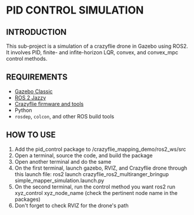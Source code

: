 # PID CONTROL SIMULATION

## INTRODUCTION
This sub-project is a simulation of a crazyflie drone in Gazebo using ROS2. It involves PID, finite- and infite-horizon LQR, convex, and convex_mpc control methods. 

## REQUIREMENTS
- [Gazebo Classic](https://classic.gazebosim.org/tutorials?tut=install_ubuntu)
- [ROS 2 Jazzy](https://docs.ros.org/en/jazzy/Installation.html)
- [Crazyflie firmware and tools](https://www.bitcraze.io/2024/09/crazyflies-adventures-with-ros-2-and-gazebo/)
- Python
- `rosdep`, `colcon`, and other ROS build tools

## HOW TO USE
1. Add the pid_control package to /crazyflie_mapping_demo/ros2_ws/src
2. Open a terminal, source the code, and build the package
3. Open another terminal and do the same 
4. On the first terminal, launch gazebo, RVIZ, and Crazyflie drone through this launch file: ros2 launch crazyflie_ros2_multiranger_bringup simple_mapper_simulation.launch.py
5. On the second terminal, run the control method you want ros2 run xyz_control xyz_node_name (check the pertinent node name in the packages)
6. Don't forget to check RVIZ for the drone's path